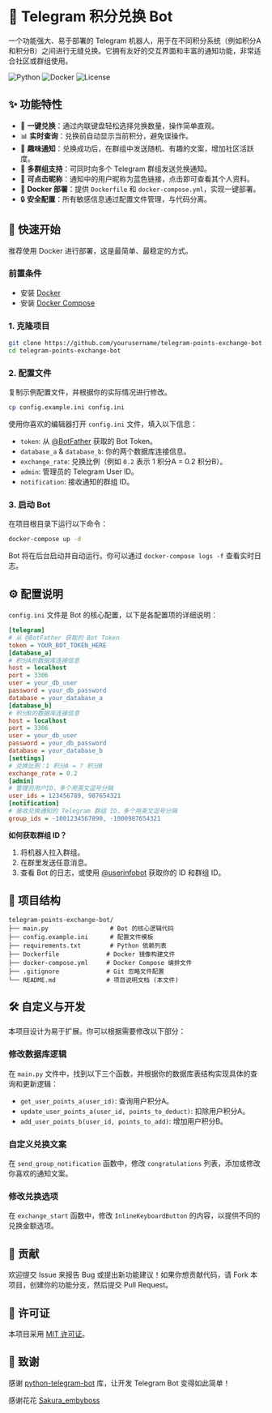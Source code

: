 # 🤖 Telegram 积分兑换 Bot
一个功能强大、易于部署的 Telegram 机器人，用于在不同积分系统（例如积分A和积分B）之间进行无缝兑换。它拥有友好的交互界面和丰富的通知功能，非常适合社区或群组使用。

![Python](https://img.shields.io/badge/Python-3.11+-blue.svg)
![Docker](https://img.shields.io/badge/Docker-Ready-blue.svg)
![License](https://img.shields.io/badge/License-MIT-green.svg)
## ✨ 功能特性
- 🔄 **一键兑换**：通过内联键盘轻松选择兑换数量，操作简单直观。
- 📊 **实时查询**：兑换前自动显示当前积分，避免误操作。
- 🎉 **趣味通知**：兑换成功后，在群组中发送随机、有趣的文案，增加社区活跃度。
- 👥 **多群组支持**：可同时向多个 Telegram 群组发送兑换通知。
- 🔗 **可点击昵称**：通知中的用户昵称为蓝色链接，点击即可查看其个人资料。
- 🐳 **Docker 部署**：提供 `Dockerfile` 和 `docker-compose.yml`，实现一键部署。
- 🔒 **安全配置**：所有敏感信息通过配置文件管理，与代码分离。
## 🚀 快速开始
推荐使用 Docker 进行部署，这是最简单、最稳定的方式。
### 前置条件
- 安装 [Docker](https://www.docker.com/get-started)
- 安装 [Docker Compose](https://docs.docker.com/compose/install/)
### 1. 克隆项目
```bash
git clone https://github.com/yourusername/telegram-points-exchange-bot.git
cd telegram-points-exchange-bot
```
### 2. 配置文件
复制示例配置文件，并根据你的实际情况进行修改。
```bash
cp config.example.ini config.ini
```
使用你喜欢的编辑器打开 `config.ini` 文件，填入以下信息：
- `token`: 从 [@BotFather](https://t.me/BotFather) 获取的 Bot Token。
- `database_a` & `database_b`: 你的两个数据库连接信息。
- `exchange_rate`: 兑换比例（例如 `0.2` 表示 1 积分A = 0.2 积分B）。
- `admin`: 管理员的 Telegram User ID。
- `notification`: 接收通知的群组 ID。
### 3. 启动 Bot
在项目根目录下运行以下命令：
```bash
docker-compose up -d
```
Bot 将在后台启动并自动运行。你可以通过 `docker-compose logs -f` 查看实时日志。
## ⚙️ 配置说明
`config.ini` 文件是 Bot 的核心配置，以下是各配置项的详细说明：
```ini
[telegram]
# 从 @BotFather 获取的 Bot Token
token = YOUR_BOT_TOKEN_HERE
[database_a]
# 积分A的数据库连接信息
host = localhost
port = 3306
user = your_db_user
password = your_db_password
database = your_database_a
[database_b]
# 积分B的数据库连接信息
host = localhost
port = 3306
user = your_db_user
password = your_db_password
database = your_database_b
[settings]
# 兑换比例：1 积分A = ? 积分B
exchange_rate = 0.2
[admin]
# 管理员用户ID，多个用英文逗号分隔
user_ids = 123456789, 987654321
[notification]
# 接收兑换通知的 Telegram 群组 ID，多个用英文逗号分隔
group_ids = -1001234567890, -1000987654321
```
**如何获取群组 ID？**
1. 将机器人拉入群组。
2. 在群里发送任意消息。
3. 查看 Bot 的日志，或使用 [@userinfobot](https://t.me/userinfobot) 获取你的 ID 和群组 ID。
## 📁 项目结构
```
telegram-points-exchange-bot/
├── main.py                 # Bot 的核心逻辑代码
├── config.example.ini      # 配置文件模板
├── requirements.txt        # Python 依赖列表
├── Dockerfile             # Docker 镜像构建文件
├── docker-compose.yml     # Docker Compose 编排文件
├── .gitignore             # Git 忽略文件配置
└── README.md              # 项目说明文档 (本文件)
```
## 🛠️ 自定义与开发
本项目设计为易于扩展。你可以根据需要修改以下部分：
### 修改数据库逻辑
在 `main.py` 文件中，找到以下三个函数，并根据你的数据库表结构实现具体的查询和更新逻辑：
- `get_user_points_a(user_id)`: 查询用户积分A。
- `update_user_points_a(user_id, points_to_deduct)`: 扣除用户积分A。
- `add_user_points_b(user_id, points_to_add)`: 增加用户积分B。
### 自定义兑换文案
在 `send_group_notification` 函数中，修改 `congratulations` 列表，添加或修改你喜欢的通知文案。
### 修改兑换选项
在 `exchange_start` 函数中，修改 `InlineKeyboardButton` 的内容，以提供不同的兑换金额选项。
## 🤝 贡献
欢迎提交 Issue 来报告 Bug 或提出新功能建议！如果你想贡献代码，请 Fork 本项目，创建你的功能分支，然后提交 Pull Request。
## 📄 许可证
本项目采用 [MIT 许可证](LICENSE)。
## 🙏 致谢
感谢 [python-telegram-bot](https://github.com/python-telegram-bot/python-telegram-bot) 库，让开发 Telegram Bot 变得如此简单！

感谢花花 [Sakura_embyboss](https://github.com/berry8838/Sakura_embyboss)
